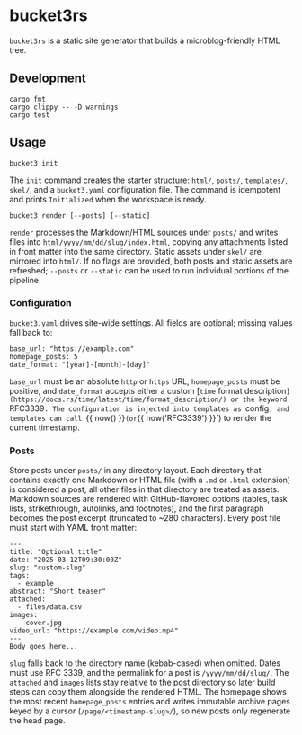 # bucket3rs

`bucket3rs` is a static site generator that builds a microblog-friendly HTML tree.

## Development

```
cargo fmt
cargo clippy -- -D warnings
cargo test
```

## Usage

```
bucket3 init
```

The `init` command creates the starter structure: `html/`, `posts/`, `templates/`, `skel/`, and a `bucket3.yaml` configuration file. The command is idempotent and prints `Initialized` when the workspace is ready.

```
bucket3 render [--posts] [--static]
```

`render` processes the Markdown/HTML sources under `posts/` and writes files into `html/yyyy/mm/dd/slug/index.html`, copying any attachments listed in front matter into the same directory. Static assets under `skel/` are mirrored into `html/`. If no flags are provided, both posts and static assets are refreshed; `--posts` or `--static` can be used to run individual portions of the pipeline.

### Configuration

`bucket3.yaml` drives site-wide settings. All fields are optional; missing values fall back to:

```
base_url: "https://example.com"
homepage_posts: 5
date_format: "[year]-[month]-[day]"
```

`base_url` must be an absolute `http` or `https` URL, `homepage_posts` must be positive, and `date_format` accepts either a custom [`time` format description`](https://docs.rs/time/latest/time/format_description/) or the keyword `RFC3339`. The configuration is injected into templates as `config`, and templates can call `{{ now() }}` (or `{{ now('RFC3339') }}`) to render the current timestamp.

### Posts

Store posts under `posts/` in any directory layout. Each directory that contains exactly one Markdown or HTML file (with a `.md` or `.html` extension) is considered a post; all other files in that directory are treated as assets. Markdown sources are rendered with GitHub-flavored options (tables, task lists, strikethrough, autolinks, and footnotes), and the first paragraph becomes the post excerpt (truncated to ~280 characters). Every post file must start with YAML front matter:

```
---
title: "Optional title"
date: "2025-03-12T09:30:00Z"
slug: "custom-slug"
tags:
  - example
abstract: "Short teaser"
attached:
  - files/data.csv
images:
  - cover.jpg
video_url: "https://example.com/video.mp4"
---
Body goes here...
```

`slug` falls back to the directory name (kebab-cased) when omitted. Dates must use RFC 3339, and the permalink for a post is `/yyyy/mm/dd/slug/`. The `attached` and `images` lists stay relative to the post directory so later build steps can copy them alongside the rendered HTML. The homepage shows the most recent `homepage_posts` entries and writes immutable archive pages keyed by a cursor (`/page/<timestamp-slug>/`), so new posts only regenerate the head page.

